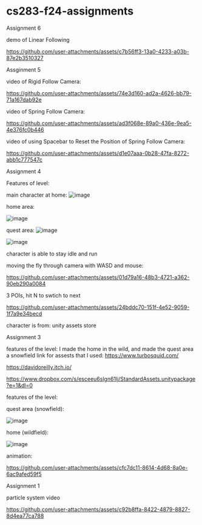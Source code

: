 # cs283-f24-assignments

Assignment 6

demo of Linear Following

https://github.com/user-attachments/assets/c7b56ff3-13a0-4233-a03b-87e2b3510327




Assginment 5

video of Rigid Follow Camera:

https://github.com/user-attachments/assets/74e3d160-ad2a-4626-bb79-71a167dab92e


video of Spring Follow Camera:

https://github.com/user-attachments/assets/ad3f068e-89a0-436e-9ea5-4e376fc0b446


video of using Spacebar to Reset the Position of Spring Follow Camera:

https://github.com/user-attachments/assets/d1e07aaa-0b28-47fa-8272-abb1c777547c



Assignment 4

Features of level:

main character at home:
![image](https://github.com/user-attachments/assets/55a2b8ad-dfa4-4626-91ec-24c8e6eb2da0)

home area:

![image](https://github.com/user-attachments/assets/a0b6012f-5cea-4ffd-9b79-706b32c60633)

quest area:
![image](https://github.com/user-attachments/assets/055fc46e-0327-402e-b611-69caa0bfb9ef)

![image](https://github.com/user-attachments/assets/ec4d0817-ac45-4ac5-bc2c-feda1b1078c7)

character is able to stay idle and run

moving the fly through camera with WASD and mouse:

https://github.com/user-attachments/assets/01d79a16-48b3-4721-a362-90eb290a0084



3 POIs, hit N to swtich to next

https://github.com/user-attachments/assets/24bddc70-151f-4e52-9059-1f7a9e34becd



character is from: unity assets store


Assignment 3

features of the level:
I made the home in the wild, and made the quest area a snowfield
link for assests that I used:
https://www.turbosquid.com/

https://davidoreilly.itch.io/

https://www.dropbox.com/s/esceeu6slgn61lj/StandardAssets.unitypackage?e=1&dl=0


features of the level:

quest area (snowfield):

![image](https://github.com/user-attachments/assets/ba8a10ba-3a1f-47d1-9ecb-f415a55cf056)




home (wildfield):

![image](https://github.com/user-attachments/assets/2f4d5652-0da5-460e-a833-c2033111ccf4)


animation:


https://github.com/user-attachments/assets/cfc7dc11-8614-4d68-8a0e-6ac9afed59f5





Assignment 1

particle system video


https://github.com/user-attachments/assets/c92b8ffa-8422-4879-8827-8d4ea77ca788




